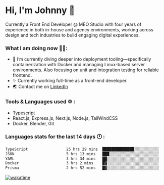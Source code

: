 # Hi, I'm Johnny 👋

Currently a Front End Developer @ MEO Studio with four years of experience in both in-house and agency environments, working across design and tech industries to build engaging digital experiences.

### What I am doing now 🧑‍💻:

- 🔭 I’m currently diving deeper into deployment tooling—specifically containerization with Docker and managing Linux-based server environments. Also focusing on unit and integration testing for reliable frontend.
- ✨ Currently working full-time as a front-end developer.
- 🌏 Contact me on [LinkedIn](https://www.linkedin.com/in/johchai/)

### Tools & Languages used ⚙️ :

- Typescript
- React.js, Express.js, Next.js, Node.js, TailWindCSS
- Docker, Blender, Git

### Languages stats for the last 14 days 🕛 :

<!--START_SECTION:waka-->

```txt
TypeScript                 25 hrs 29 mins  ██████████████░░░░░░░░░░░   56.05 %
JSON                       5 hrs 13 mins   ███░░░░░░░░░░░░░░░░░░░░░░   11.47 %
YAML                       3 hrs 34 mins   ██░░░░░░░░░░░░░░░░░░░░░░░   07.86 %
Docker                     3 hrs 2 mins    █▓░░░░░░░░░░░░░░░░░░░░░░░   06.68 %
Prisma                     2 hrs 52 mins   █▓░░░░░░░░░░░░░░░░░░░░░░░   06.34 %
```

<!--END_SECTION:waka-->

[![wakatime](https://wakatime.com/badge/user/0cd14e89-b357-451d-b5c1-4a79286fb5a6.svg)](https://wakatime.com/@0cd14e89-b357-451d-b5c1-4a79286fb5a6)
